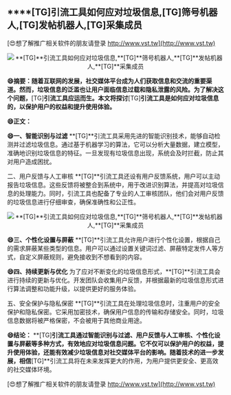 ## ****[TG]**引流工具如何应对垃圾信息,**[TG]**筛号机器人,**[TG]**发帖机器人,**[TG]**采集成员**

[😍想了解推广相关软件的朋友请登录 http://www.vst.tw](http://www.vst.tw)

 <center><img src="https://vst.tw/MP4/tuiguang/png/0.png" alt="**[TG]**引流工具如何应对垃圾信息,**[TG]**筛号机器人,**[TG]**发帖机器人,**[TG]**采集成员"></center>

**😄摘要：随着互联网的发展，社交媒体平台成为人们获取信息和交流的重要渠道。然而，垃圾信息的泛滥也让用户面临信息过载和隐私泄露的风险。为了解决这个问题，**[TG]**引流工具应运而生。本文将探讨**[TG]**引流工具是如何应对垃圾信息的，以保护用户的权益和提升使用体验。**

**😄正文：**

**😄一、智能识别与过滤**
**[TG]**引流工具采用先进的智能识别技术，能够自动检测并过滤垃圾信息。通过基于机器学习的算法，它可以分析大量数据，建立模型，准确地识别垃圾信息的特征。一旦发现有垃圾信息出现，系统会及时拦截，防止其对用户造成困扰。

二、用户反馈与人工审核
**[TG]**引流工具还设有用户反馈系统，用户可以主动报告垃圾信息。这些反馈将被整合到系统中，用于改进识别算法，并提高对垃圾信息的处理能力。同时，引流工具也配备了专业的人工审核团队，他们会对用户反馈的垃圾信息进行仔细审查，确保准确性和公正性。

 <center><img src="https://vst.tw/MP4/tuiguang/png/2.png" alt="**[TG]**引流工具如何应对垃圾信息,**[TG]**筛号机器人,**[TG]**发帖机器人,**[TG]**采集成员"></center>

**😄三、个性化设置与屏蔽**
**[TG]**引流工具允许用户进行个性化设置，根据自己的需求屏蔽某些类型的信息。用户可以通过设置关键词过滤、屏蔽特定发件人等方式，自定义屏蔽规则，避免接收到不想看到的内容。

**😄四、持续更新与优化**
为了应对不断变化的垃圾信息形式，**[TG]**引流工具会进行持续的更新与优化。开发团队会收集用户反馈，并根据最新的垃圾信息形式进行算法调整和功能升级，以提供更好的服务体验。

五、安全保护与隐私保密
**[TG]**引流工具在处理垃圾信息时，注重用户的安全保护和隐私保密。它采用加密技术，确保用户信息的传输和存储安全。同时，垃圾信息数据将被严格保密，不会被用于其他商业用途。

**😄结论：**
**[TG]**引流工具通过智能识别与过滤、用户反馈与人工审核、个性化设置与屏蔽等多种方式，有效地应对垃圾信息问题。它不仅可以保护用户的权益，提升使用体验，还能有效减少垃圾信息对社交媒体平台的影响。随着技术的进一步发展，相信**[TG]**引流工具将在未来发挥更大的作用，为用户提供更安全、更高效的社交媒体环境。

[😍想了解推广相关软件的朋友请登录 http://www.vst.tw](http://www.vst.tw)



